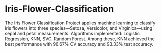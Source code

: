 # Iris-Flower-Classification
The Iris Flower Classification Project applies machine learning to classify iris flowers into three species—Setosa, Versicolor, and Virginica—using sepal and petal measurements.  Algorithms implemented: Logistic Regression, KNN, SVC, Random Forest. Among these, KNN achieved the best performance with 96.67% CV accuracy and 93.33% test accuracy.
